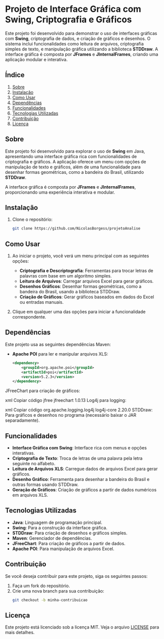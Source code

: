 # Projeto de Interface Gráfica com Swing, Criptografia e Gráficos

Este projeto foi desenvolvido para demonstrar o uso de interfaces gráficas com **Swing**, criptografia de dados, e criação de gráficos e desenhos. O sistema inclui funcionalidades como leitura de arquivos, criptografia simples de texto, e manipulação gráfica utilizando a biblioteca **STDDraw**. A interface gráfica é composta por **JFrames** e **JInternalFrames**, criando uma aplicação modular e interativa.

## Índice

1. [Sobre](#sobre)
2. [Instalação](#instalação)
3. [Como Usar](#como-usar)
4. [Dependências](#dependências)
5. [Funcionalidades](#funcionalidades)
6. [Tecnologias Utilizadas](#tecnologias-utilizadas)
7. [Contribuição](#contribuição)
8. [Licença](#licença)

## Sobre

Este projeto foi desenvolvido para explorar o uso de **Swing** em Java, apresentando uma interface gráfica rica com funcionalidades de criptografia e gráficos. A aplicação oferece um menu com opções de manipulação de texto e gráficos, além de uma funcionalidade para desenhar formas geométricas, como a bandeira do Brasil, utilizando **STDDraw**.

A interface gráfica é composta por **JFrames** e **JInternalFrames**, proporcionando uma experiência interativa e modular.

## Instalação

1. Clone o repositório:
   ```bash
   git clone https://github.com/NicolasBorgess/projetoAnalise

## Como Usar

1. Ao iniciar o projeto, você verá um menu principal com as seguintes opções:
   - **Criptografia e Descriptografia**: Ferramentas para trocar letras de palavras com base em um algoritmo simples.
   - **Leitura de Arquivos**: Carregar arquivos Excel para gerar gráficos.
   - **Desenhos Gráficos**: Desenhar formas geométricas, como a bandeira do Brasil, usando a biblioteca STDDraw.
   - **Criação de Gráficos**: Gerar gráficos baseados em dados do Excel ou entradas manuais.

2. Clique em qualquer uma das opções para iniciar a funcionalidade correspondente.


## Dependências

Este projeto usa as seguintes dependências Maven:

- **Apache POI** para ler e manipular arquivos XLS:
  ```xml
  <dependency>
      <groupId>org.apache.poi</groupId>
      <artifactId>poi</artifactId>
      <version>5.2.3</version>
  </dependency>

JFreeChart para criação de gráficos:

xml
Copiar código
<dependency>
    <groupId>jfree</groupId>
    <artifactId>jfreechart</artifactId>
    <version>1.0.13</version>
</dependency>
Log4j para logging:

xml
Copiar código
<dependency>
    <groupId>org.apache.logging.log4j</groupId>
    <artifactId>log4j-core</artifactId>
    <version>2.20.0</version>
</dependency>
STDDraw: Para gráficos e desenhos no programa (necessário baixar o JAR separadamente).

## Funcionalidades

- **Interface Gráfica com Swing**: Interface rica com menus e opções interativas.
- **Criptografia de Texto**: Troca de letras de uma palavra pela letra seguinte no alfabeto.
- **Leitura de Arquivos XLS**: Carregue dados de arquivos Excel para gerar gráficos.
- **Desenho Gráfico**: Ferramenta para desenhar a bandeira do Brasil e outras formas usando STDDraw.
- **Geração de Gráficos**: Criação de gráficos a partir de dados numéricos em arquivos XLS.

## Tecnologias Utilizadas

- **Java**: Linguagem de programação principal.
- **Swing**: Para a construção da interface gráfica.
- **STDDraw**: Para criação de desenhos e gráficos simples.
- **Maven**: Gerenciador de dependências.
- **JFreeChart**: Para criação de gráficos a partir de dados.
- **Apache POI**: Para manipulação de arquivos Excel.

## Contribuição

Se você deseja contribuir para este projeto, siga os seguintes passos:

1. Faça um fork do repositório.
2. Crie uma nova branch para sua contribuição:
   ```bash
   git checkout -b minha-contribuicao


## Licença

Este projeto está licenciado sob a licença MIT. Veja o arquivo [LICENSE](./LICENSE) para mais detalhes.
